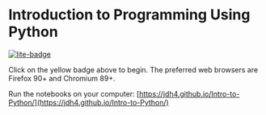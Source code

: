 # Introduction to Programming Using Python

[![lite-badge](https://jupyterlite.rtfd.io/en/latest/_static/badge.svg)](https://jdh4.github.io/Intro-to-Python/)

Click on the yellow badge above to begin. The preferred web browsers are Firefox 90+ and Chromium 89+.

Run the notebooks on your computer: [https://jdh4.github.io/Intro-to-Python/](https://jdh4.github.io/Intro-to-Python/)
